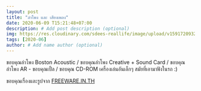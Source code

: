 ```yaml
---
layout: post
title: "ลำโพง และ เสียงเพลง"
date: 2020-06-09 T15:21:48+07:00
description: # Add post description (optional)
img: https://res.cloudinary.com/sdees-reallife/image/upload/v1591720932/p8304049n1.jpg # Add image post (optional)
tags: [2020-06]
author: # Add name author (optional)
---
```

ขอบคุณลำโพง Boston Acoustic / ขอบคุณลำโพง Creative + Sound Card / ขอบคุณลำโพง AR - ขอบคุณเปิ้ล / ขอบคุณ CD-ROM เครื่องเล่นอันเล็กๆ สมัยที่เอามาฟังในรถ :)

<i class="fa fa-child" style="color:plum"></i>

ขอบคุณเรื่องและรูปจาก [FREEWARE.IN.TH](https://www.freeware.in.th/review/4915)
